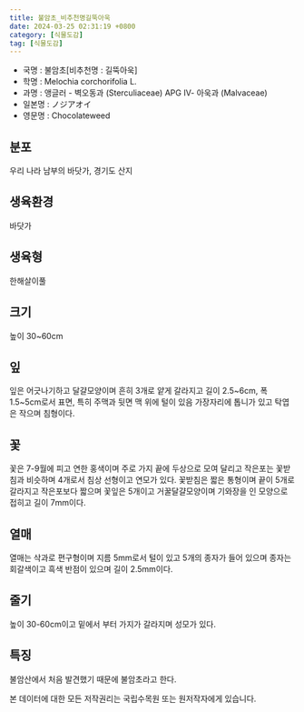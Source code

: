 ```yaml
---
title: 불암초_비추천명길뚝아욱
date: 2024-03-25 02:31:19 +0800
category: [식물도감]
tag: [식물도감]
---
```




- 국명 : 불암초[비추천명 : 길뚝아욱]
- 학명 : Melochia corchorifolia L.
- 과명 : 앵글러 - 벽오동과 (Sterculiaceae) APG Ⅳ- 아욱과 (Malvaceae)
- 일본명 : ノジアオイ
- 영문명 : Chocolateweed


## 분포
우리 나라 남부의 바닷가, 경기도 산지
## 생육환경
바닷가
## 생육형
한해살이풀
## 크기
높이 30~60cm
## 잎
잎은 어긋나기하고 달걀모양이며 흔히 3개로 얕게 갈라지고 길이 2.5~6cm, 폭 1.5~5cm로서 표면, 특히 주맥과 뒷면 맥 위에 털이 있음 가장자리에 톱니가 있고 탁엽은 작으며 침형이다.
## 꽃
꽃은 7-9월에 피고 연한 홍색이며 주로 가지 끝에 두상으로 모여 달리고 작은포는 꽃받침과 비슷하며 4개로서 침상 선형이고 연모가 있다. 꽃받침은 짧은 통형이며 끝이 5개로 갈라지고 작은포보다 짧으며 꽃잎은 5개이고 거꿀달걀모양이며 기와장을 인 모양으로 접히고 길이 7mm이다.
## 열매
열매는 삭과로 편구형이며 지름 5mm로서 털이 있고 5개의 종자가 들어 있으며 종자는 회갈색이고 흑색 반점이 있으며 길이 2.5mm이다.
## 줄기
높이 30-60cm이고 밑에서 부터 가지가 갈라지며 성모가 있다.
## 특징
불암산에서 처음 발견했기 때문에 불암초라고 한다.






본 데이터에 대한 모든 저작권리는 국립수목원 또는 원저작자에게 있습니다.
